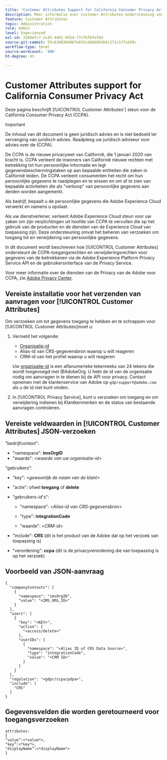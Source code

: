 ```yaml
---
title: 'Customer Attributes Support for California Consumer Privacy Act '
description: Meer informatie over Customer Attributes-ondersteuning voor California Consumer Privacy Act
feature: Customer Attributes
topic: Administration
role: Admin
level: Experienced
exl-id: 320defc7-2cd5-4481-955d-77cf6fbfef6d
source-git-commit: 55c81003b94b7e033cddb6854b5c1f1c1ffa199c
workflow-type: tm+mt
source-wordcount: '406'
ht-degree: 4%

---
```


# Customer Attributes support for California Consumer Privacy Act

Deze pagina beschrijft [!UICONTROL Customer Attributes'] steun voor de California Consumer Privacy Act (CCPA).

>[!IMPORTANT]
>
>De inhoud van dit document is geen juridisch advies en is niet bedoeld ter vervanging van juridisch advies. Raadpleeg uw juridisch adviseur voor advies over de (CCPA).

De CCPA is de nieuwe privacywet van Californië, die 1 januari 2020 van kracht is. CCPA verleent de inwoners van Californië nieuwe rechten met betrekking tot hun persoonlijke informatie en legt gegevensbeschermingstaken op aan bepaalde entiteiten die zaken in Californië leiden. De CCPA verleent consumenten het recht om hun persoonlijke gegevens te raadplegen en te wissen en om af te zien van bepaalde activiteiten die als &quot;verkoop&quot; van persoonlijke gegevens aan derden worden aangemerkt.

Als bedrijf, bepaalt u de persoonlijke gegevens die Adobe Experience Cloud verwerkt en namens u opslaat.

Als uw dienstverlener, verleent Adobe Experience Cloud steun voor uw zaken om zijn verplichtingen uit hoofde van CCPA te vervullen die op het gebruik van de producten en de diensten van de Experience Cloud van toepassing zijn. Deze ondersteuning omvat het beheren van verzoeken om toegang tot en verwijdering van persoonlijke gegevens.

In dit document wordt beschreven hoe [!UICONTROL Customer Attributes] ondersteunt de CCPA-toegangsrechten en verwijderingsrechten voor gegevens van de betrokkenen via de Adobe Experience Platform Privacy Service API en de gebruikersinterface van de Privacy Service.

Voor meer informatie over de diensten van de Privacy van de Adobe voor CCPA, zie [Adobe Privacy Center](https://www.adobe.com/privacy/ccpa.html).

## Vereiste installatie voor het verzenden van aanvragen voor [!UICONTROL Customer Attributes]

Om verzoeken om tot gegevens toegang te hebben en te schrappen voor [!UICONTROL Customer Attributes]moet u:

1. Vermeld het volgende:

   * [Organisatie-id](#organizations.md)
   * Alias-id van CRS-gegevensbron waarop u wilt reageren
   * CRM-id van het profiel waarop u wilt reageren

   Uw [organisatie-id](#organizations.md) is een alfanumerieke tekenreeks van 24 tekens die wordt toegevoegd met @AdobeOrg. U hebt de id van de organisatie nodig om aanvragen in te dienen bij de API voor privacy. Contact opnemen met de klantenservice van Adobe op `gdprsupport@adobe.com` als u de id niet kunt vinden.

1. In [!UICONTROL Privacy Service], kunt u verzoeken om toegang en om verwijdering indienen bij Klantkenmerken en de status van bestaande aanvragen controleren.

## Vereiste veldwaarden in [!UICONTROL Customer Attributes] JSON-verzoeken

&quot;bedrijfcontext&quot;:

* &quot;namespace&quot;: **imsOrgID**
* &quot;waarde&quot;: &lt;*waarde van uw organisatie-id*>

&quot;gebruikers&quot;:

* &quot;key&quot;: &lt;*gewoonlijk de naam van de klant*>

* &quot;actie&quot;: ofwel **toegang** of **delete**

* &quot;gebruikers-id&#39;s&quot;:

   * &quot;namespace&quot;: &lt;*Alias-id van CRS-gegevensbron*>

   * &quot;type&quot;: **integrationCode**

   * &quot;waarde&quot;: &lt;*CRM-id*>

* &quot;include&quot;: **CRS** (dit is het product van de Adobe dat op het verzoek van toepassing is)

* &quot;verordening&quot;: **ccpa** (dit is de privacyverordening die van toepassing is op het verzoek)

## Voorbeeld van JSON-aanvraag

```
{
  "companyContexts": [
    {
      "namespace": "imsOrgID",
      "value": "<IMS_ORG_ID>"
    }
  ],
  "users": [
    {
      "key": "<KEY>",
      "action": [
        "<access/delete>"
      ],
      "userIDs": [
        {
          "namespace": "<Alias ID of CRS Data Source>",
          "type": "integrationCode",
          "value": "<CRM ID>"
        }
      ]
    }
  ],
  "regulation": "<gdpr/ccpa/pdpa>",
  "include": [
    "CRS"
  ]
}
```

## Gegevensvelden die worden geretourneerd voor toegangsverzoeken

```
attributes:
{
"value”:<*value*>,
"key”:<*key*>,
"displayName”:<*displayName*>
}
```
